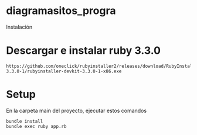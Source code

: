 # diagramasitos_progra

Instalación

# Descargar e instalar ruby 3.3.0

```
https://github.com/oneclick/rubyinstaller2/releases/download/RubyInstaller-3.3.0-1/rubyinstaller-devkit-3.3.0-1-x86.exe
```

# Setup

En la carpeta main del proyecto, ejecutar estos comandos

```
bundle install
bundle exec ruby app.rb
```
